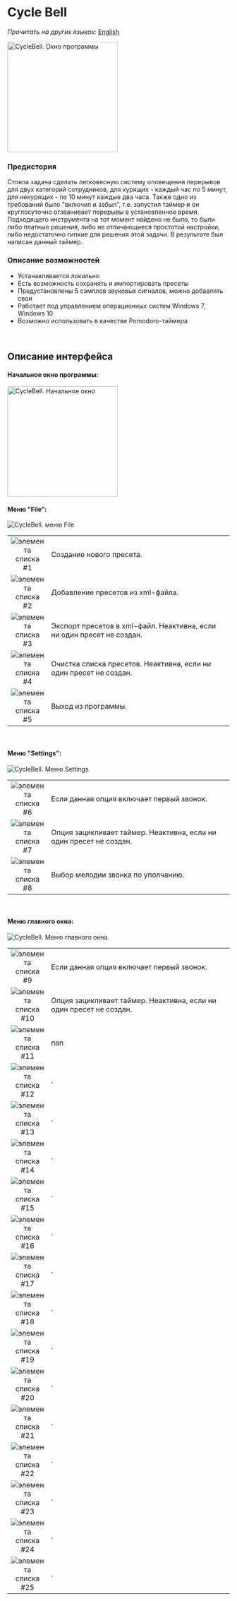 # Cycle Bell 
*Прочитать на других языках:* [English](README.md)

<img src="https://github.com/p1eXu5/CycleBell/blob/development/images/demonstration.png" alt="CycleBell. Окно программы" width="250" />

### Предистория

Стояла задача сделать легковесную систему оповещения перерывов для двух категорий сотрудников, для курящих - каждый час по 5 минут, для некурящих - по 10 минут каждые два часа. Также одно из требований было "включил и забыл", т.е. запустил таймер и он круглосуточно отзванивает перерывы в установленное время. Подходящего инструмента на тот момент найдено не было, то были либо платные решения, либо не отличающиеся простотой настройки, либо недостаточно гипкие для решения этой задачи. В результате был написан данный таймер.

### Описание возможностей

- Устанавливается локально
- Есть возможность сохранять и импортировать пресеты
- Предустановлены 5 сэмплов звуковых сигналов, можно добавлять свои
- Работает под управлением операционных систем Windows 7, Windows 10
- Возможно использовать в качестве Pomodoro-таймера

<br/>

Описание интерфейса
------

#### Начальное окно программы:

<img src="https://github.com/p1eXu5/CycleBell/blob/development/images/start-window.png" alt="CycleBell. Начальное окно" width="250" />

#### Меню "File":

<img src="https://github.com/p1eXu5/CycleBell/blob/development/images/menu-file.png" alt="CycleBell. меню File" />
 
<table border="0">
  <tbody>
    <tr>
      <td width="50" align="center" valign="middle">
        <img src="https://github.com/p1eXu5/CycleBell/blob/development/images/item1.png" alt="элемента списка #1" align="top" />
      </td>
      <td>
        Создание нового пресета.
      </td>
    </tr>
    <tr>
      <td width="50" align="center" valign="middle">
        <img src="https://github.com/p1eXu5/CycleBell/blob/development/images/item2.png" alt="элемента списка #2" align="top" />
      </td>
      <td>
        Добавление пресетов из xml-файла.
      </td>
    </tr>
    <tr>
      <td width="50" align="center" valign="middle">
        <img src="https://github.com/p1eXu5/CycleBell/blob/development/images/item3.png" alt="элемента списка #3" align="top"  />
      </td>
      <td>
        Экспорт пресетов в xml-файл. Неактивна, если ни один пресет не создан.
      </td>
    </tr>
    <tr>
      <td width="50" align="center" valign="middle">
        <img src="https://github.com/p1eXu5/CycleBell/blob/development/images/item4.png" alt="элемента списка #4" align="top" />
      </td>
      <td>
        Очистка списка пресетов. Неактивна, если ни один пресет не создан.
      </td>
    </tr>
    <tr>
      <td width="50" align="center" valign="middle">
        <img src="https://github.com/p1eXu5/CycleBell/blob/development/images/item5.png" alt="элемента списка #5" align="top" />
      </td>
      <td>
        Выход из программы.
      </td>
    </tr>
  </tbody>
</table>

<br/>

#### Меню "Settings":

<img src="https://github.com/p1eXu5/CycleBell/blob/development/images/menu-settings.png" alt="CycleBell. Меню Settings" />
 
<table border="0">
  <tbody>
    <tr>
      <td width="50" align="center" valign="middle">
        <img src="https://github.com/p1eXu5/CycleBell/blob/development/images/item6.png" alt="элемента списка #6" align="top" />
      </td>
      <td>
        Если данная опция включает первый звонок. 
      </td>
    </tr>
    <tr>
      <td width="50" align="center" valign="middle">
        <img src="https://github.com/p1eXu5/CycleBell/blob/development/images/item7.png" alt="элемента списка #7" align="top" />
      </td>
      <td>
        Опция зацикливает таймер. Неактивна, если ни один пресет не создан.
      </td>
    </tr>
    <tr>
      <td width="50" align="center" valign="middle">
        <img src="https://github.com/p1eXu5/CycleBell/blob/development/images/item8.png" alt="элемента списка #8" align="top"  />
      </td>
      <td>
        Выбор мелодии звонка по уполчанию.
      </td>
    </tr>
  </tbody>
</table>

<br/>

#### Меню главного окна:

<img src="https://github.com/p1eXu5/CycleBell/blob/development/images/main-window.png" alt="CycleBell. Меню главного окна." />
 
<table border="0">
  <tbody>
    <tr>
      <td width="50" align="center" valign="middle">
        <img src="https://github.com/p1eXu5/CycleBell/blob/development/images/item9.png" alt="элемента списка #9" align="top" />
      </td>
      <td>
        Если данная опция включает первый звонок. 
      </td>
    </tr>
    <tr>
      <td width="50" align="center" valign="middle">
        <img src="https://github.com/p1eXu5/CycleBell/blob/development/images/item10.png" alt="элемента списка #10" align="top" />
      </td>
      <td>
        Опция зацикливает таймер. Неактивна, если ни один пресет не создан.
      </td>
    </tr>
    <tr>
      <td width="50" align="center" valign="middle">
        <img src="https://github.com/p1eXu5/CycleBell/blob/development/images/item11.png" alt="элемента списка #11" align="top"  />
      </td>
      <td>
        пап
      </td>
    </tr>
    <tr>
      <td width="50" align="center" valign="middle">
        <img src="https://github.com/p1eXu5/CycleBell/blob/development/images/item12.png" alt="элемента списка #12" align="top"  />
      </td>
      <td>
        .
      </td>
    </tr>
    <tr>
      <td width="50" align="center" valign="middle">
        <img src="https://github.com/p1eXu5/CycleBell/blob/development/images/item13.png" alt="элемента списка #13" align="top"  />
      </td>
      <td>
        .
      </td>
    </tr>
    <tr>
      <td width="50" align="center" valign="middle">
        <img src="https://github.com/p1eXu5/CycleBell/blob/development/images/item14.png" alt="элемента списка #14" align="top"  />
      </td>
      <td>
        .
      </td>
    </tr>
    <tr>
      <td width="50" align="center" valign="middle">
        <img src="https://github.com/p1eXu5/CycleBell/blob/development/images/item15.png" alt="элемента списка #15" align="top"  />
      </td>
      <td>
        .
      </td>
    </tr>
    <tr>
      <td width="50" align="center" valign="middle">
        <img src="https://github.com/p1eXu5/CycleBell/blob/development/images/item16.png" alt="элемента списка #16" align="top"  />
      </td>
      <td>
        .
      </td>
    </tr>
    <tr>
      <td width="50" align="center" valign="middle">
        <img src="https://github.com/p1eXu5/CycleBell/blob/development/images/item17.png" alt="элемента списка #17" align="top"  />
      </td>
      <td>
        .
      </td>
    </tr>
    <tr>
      <td width="50" align="center" valign="middle">
        <img src="https://github.com/p1eXu5/CycleBell/blob/development/images/item18.png" alt="элемента списка #18" align="top"  />
      </td>
      <td>
        .
      </td>
    </tr>
    <tr>
      <td width="50" align="center" valign="middle">
        <img src="https://github.com/p1eXu5/CycleBell/blob/development/images/item19.png" alt="элемента списка #19" align="top"  />
      </td>
      <td>
        .
      </td>
    </tr>
    <tr>
      <td width="50" align="center" valign="middle">
        <img src="https://github.com/p1eXu5/CycleBell/blob/development/images/item20.png" alt="элемента списка #20" align="top"  />
      </td>
      <td>
        .
      </td>
    </tr>
    <tr>
      <td width="50" align="center" valign="middle">
        <img src="https://github.com/p1eXu5/CycleBell/blob/development/images/item21.png" alt="элемента списка #21" align="top"  />
      </td>
      <td>
        .
      </td>
    </tr>
    <tr>
      <td width="50" align="center" valign="middle">
        <img src="https://github.com/p1eXu5/CycleBell/blob/development/images/item22.png" alt="элемента списка #22" align="top"  />
      </td>
      <td>
        .
      </td>
    </tr>
    <tr>
      <td width="50" align="center" valign="middle">
        <img src="https://github.com/p1eXu5/CycleBell/blob/development/images/item23.png" alt="элемента списка #23" align="top"  />
      </td>
      <td>
        .
      </td>
    </tr>
    <tr>
      <td width="50" align="center" valign="middle">
        <img src="https://github.com/p1eXu5/CycleBell/blob/development/images/item24.png" alt="элемента списка #24" align="top"  />
      </td>
      <td>
        .
      </td>
    </tr>
    <tr>
      <td width="50" align="center" valign="middle">
        <img src="https://github.com/p1eXu5/CycleBell/blob/development/images/item25.png" alt="элемента списка #25" align="top"  />
      </td>
      <td>
        .
      </td>
    </tr>
  </tbody>
</table>

